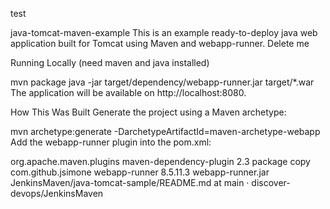 test



java-tomcat-maven-example
This is an example ready-to-deploy java web application built for Tomcat using Maven and webapp-runner. Delete me

Running Locally
(need maven and java installed)

mvn package
java -jar target/dependency/webapp-runner.jar target/*.war
The application will be available on http://localhost:8080.

How This Was Built
Generate the project using a Maven archetype:

mvn archetype:generate -DarchetypeArtifactId=maven-archetype-webapp
Add the webapp-runner plugin into the pom.xml:

<build>
  <!-- ... -->
  <plugins>
    <!-- ... -->
    <plugin>
      <groupId>org.apache.maven.plugins</groupId>
      <artifactId>maven-dependency-plugin</artifactId>
      <version>2.3</version>
      <executions>
        <execution>
          <phase>package</phase>
          <goals><goal>copy</goal></goals>
          <configuration>
            <artifactItems>
              <artifactItem>
                <groupId>com.github.jsimone</groupId>
                <artifactId>webapp-runner</artifactId>
                <version>8.5.11.3</version>
                <destFileName>webapp-runner.jar</destFileName>
              </artifactItem>
            </artifactItems>
          </configuration>
        </execution>
      </executions>
    </plugin>
  </plugins>
</build>
JenkinsMaven/java-tomcat-sample/README.md at main · discover-devops/JenkinsMaven 
